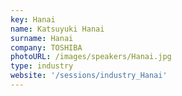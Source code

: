 ```yaml
---
key: Hanai
name: Katsuyuki Hanai
surname: Hanai
company: TOSHIBA
photoURL: /images/speakers/Hanai.jpg
type: industry
website: '/sessions/industry_Hanai'
---
```

